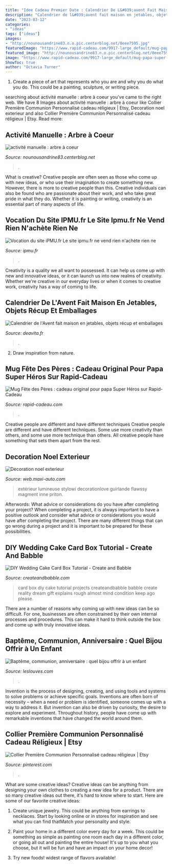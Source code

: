 ```yaml
---
title: "Idee Cadeau Premier Date : Calendrier De L&#039;avent Fait Maison En Jetables, Objets Récup Et Emballages"
description: "Calendrier de l&#039;avent fait maison en jetables, objets récup et emballages"
date: "2023-03-12"
categories:
- "ideas"
tags: ["ideas"]
images:
- "http://nounousandrine83.n.o.pic.centerblog.net/0eee7595.jpg"
featuredImage: "https://www.rapid-cadeau.com/9917-large_default/mug-papa-super-heros.jpg"
featured_image: "http://nounousandrine83.n.o.pic.centerblog.net/0eee7595.jpg"
image: "https://www.rapid-cadeau.com/9917-large_default/mug-papa-super-heros.jpg"
ShowToc: true
author: "Octavia Turner"
---
```



1. Create a piece of art that represents who you are and why you do what you do. This could be a painting, sculpture, or writing piece. 

	

		
searching about activité manuelle : arbre à coeur you've came to the right web. We have 8 Images about activité manuelle : arbre à coeur like Collier Première Communion Personnalisé cadeau réligieux | Etsy, Decoration noel exterieur and also Collier Première Communion Personnalisé cadeau réligieux | Etsy. Read more:
		
    
## Activité Manuelle : Arbre à Coeur

<img loading=lazy src="http://nounousandrine83.n.o.pic.centerblog.net/0eee7595.jpg" onerror="this.onerror=null;this.src='https://tse4.mm.bing.net/th?id=OIP.8AjPM9XK4oW4TwAhKt9S4QHaGC&amp;pid=15.1';" alt="activité manuelle : arbre à coeur">

_Source: nounousandrine83.centerblog.net_

>. 

	

What is creative?
Creative people are often seen as those who come up with new ideas, or who use their imagination to create something new. However, there is more to creative people than this. Creative individuals can also be found who are passionate about their work, and who take great pride in what they do. Whether it is painting or writing, creativity is an essential part of many aspects of life.

    
## Vocation Du Site IPMU.fr Le Site Ipmu.fr Ne Vend Rien N&#039;achète Rien Ne

<img loading=lazy src="http://ipmu.fr/iPMU/VOCATION_iPMU_files/droppedImage_9.jpg" onerror="this.onerror=null;this.src='https://tse3.mm.bing.net/th?id=OIP.OF-aU6aQ4DJaW85bvqeO5AAAAA&amp;pid=15.1';" alt="Vocation du site iPMU.fr Le site ipmu.fr ne vend rien n&#039;achète rien ne">

_Source: ipmu.fr_

>. 

	

Creativity is a quality we all want to possessed. It can help us come up with new and innovative ideas, or it can launch us into new realms of creativity. Whether we're creative in our everyday lives or when it comes to creative work, creativity has a way of coming to life.

    
## Calendrier De L&#039;Avent Fait Maison En Jetables, Objets Récup Et Emballages

<img loading=lazy src="https://deavita.fr/wp-content/uploads/2017/10/calendrier-Avent-fait-maison-gobelets-papier.jpg" onerror="this.onerror=null;this.src='https://tse4.mm.bing.net/th?id=OIP.w9hg0zx8nuCZgYJ9hfZnWgHaNd&amp;pid=15.1';" alt="Calendrier de l&#039;Avent fait maison en jetables, objets récup et emballages">

_Source: deavita.fr_

>. 

	

2. Draw inspiration from nature.

    
## Mug Fête Des Pères : Cadeau Original Pour Papa Super Héros Sur Rapid-Cadeau

<img loading=lazy src="https://www.rapid-cadeau.com/9917-large_default/mug-papa-super-heros.jpg" onerror="this.onerror=null;this.src='https://tse2.mm.bing.net/th?id=OIP.MYawaDk8Sz_UaUOx6tc78AAAAA&amp;pid=15.1';" alt="Mug Fête des Pères : cadeau original pour papa Super Héros sur Rapid-Cadeau">

_Source: rapid-cadeau.com_

>. 

	

Creative people are different and have different techniques
Creative people are different and have different techniques. Some use more creativity than others, and some use more technique than others. All creative people have something that sets them apart from the rest.

    
## Decoration Noel Exterieur

<img loading=lazy src="http://static.cotemaison.fr/medias_10039/w_1520,c_fill,g_north/deco-de-noel-d-exterieur-de-maison-too-much_5140405.jpg" onerror="this.onerror=null;this.src='https://tse4.mm.bing.net/th?id=OIP.U17mLdi-Y7ArwK55Hzk4JAHaLH&amp;pid=15.1';" alt="Decoration noel exterieur">

_Source: web.maxi-auto.com_

>extérieur lumineuse stylowi decorationlove guirlande flawssy magment inne priton. 

	

Afterwords: What advice or considerations do you have after completing your project?
When completing a project, it is always important to have a positive outlook and consider what advice or considerations you would have after completing the project. There are many different things that can go wrong during a project and it is important to be prepared for these possibilities.

    
## DIY Wedding Cake Card Box Tutorial - Create And Babble

<img loading=lazy src="https://createandbabble.com/wp-content/uploads/2014/01/wedding-card-box-1.jpg" onerror="this.onerror=null;this.src='https://tse1.mm.bing.net/th?id=OIP.xfvfrYqbh783IbrZPN1sbwHaLH&amp;pid=15.1';" alt="DIY Wedding Cake Card Box Tutorial - Create and Babble">

_Source: createandbabble.com_

>card box diy cake tutorial projects createandbabble babble create reality dream gift explains rough almost mind condition keep ago please. 

	

There are a number of reasons why coming up with new ideas can be so difficult. For one, businesses are often constrained by their own internal processes and procedures. This can make it hard to think outside the box and come up with truly innovative ideas.

    
## Baptême, Communion, Anniversaire : Quel Bijou Offrir à Un Enfant

<img loading=lazy src="https://www.leslouves.com/wp-content/uploads/2018/04/anniversaire-ok-e1524684439704.jpg" onerror="this.onerror=null;this.src='https://tse2.mm.bing.net/th?id=OIP.lhxujP8eJaNo0l6g0YVwPgHaE_&amp;pid=15.1';" alt="Baptême, communion, anniversaire : quel bijou offrir à un enfant">

_Source: leslouves.com_

>. 

	

Invention is the process of designing, creating, and using tools and systems to solve problems or achieve specific goals. Inventions are often born of necessity – when a need or problem is identified, someone comes up with a way to address it. But invention can also be driven by curiosity, the desire to explore and experiment. Throughout history, people have come up with remarkable inventions that have changed the world around them.

    
## Collier Première Communion Personnalisé Cadeau Réligieux | Etsy

<img loading=lazy src="https://i.pinimg.com/736x/5b/24/21/5b242138b0f5a25fe0b31161705f033e.jpg" onerror="this.onerror=null;this.src='https://tse1.mm.bing.net/th?id=OIP.YP-GGeN3y_5x7hTAYClkMQHaF-&amp;pid=15.1';" alt="Collier Première Communion Personnalisé cadeau réligieux | Etsy">

_Source: pinterest.com_

>. 

	

What are some creative ideas?
Creative ideas can be anything from designing your own clothes to creating a new idea for a product. There are so many creative ideas out there, it's hard to know where to start. Here are some of our favorite creative ideas:
1. Create unique jewelry. This could be anything from earrings to necklaces. Start by looking online or in stores for inspiration and see what you can find thatMatch your personality and style.

2. Paint your home in a different color every day for a week. This could be something as simple as painting one room each day in a different color, or going all out and painting the entire house! It's up to you what you choose, but it will be fun and have an impact on your home decor!

3. Try new foods! widest range of flavors available!


